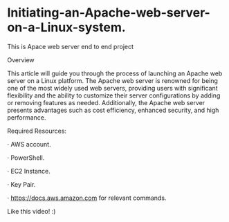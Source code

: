 # Initiating-an-Apache-web-server-on-a-Linux-system.

This is Apace web server end to end project

Overview

This article will guide you through the process of launching an Apache web server on a Linux platform. The Apache web server is renowned for being one of the most widely used web servers, providing users with significant flexibility and the ability to customize their server configurations by adding or removing features as needed. Additionally, the Apache web server presents advantages such as cost efficiency, enhanced security, and high performance.

Required Resources:

· AWS account.

· PowerShell.

· EC2 Instance.

· Key Pair.

· https://docs.aws.amazon.com for relevant commands.

Like this video! :)
